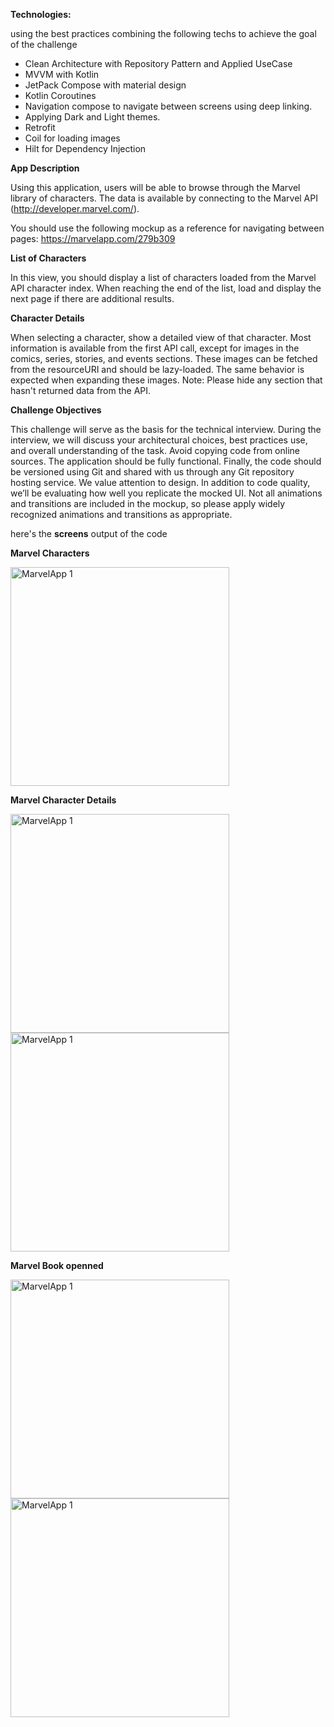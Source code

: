 **Technologies:**

using the best practices combining the following techs to achieve the goal of the challenge

* Clean Architecture with Repository Pattern and Applied UseCase
* MVVM with Kotlin
* JetPack Compose with material design
* Kotlin Coroutines
* Navigation compose to navigate between screens using deep linking.
* Applying Dark and Light themes.
* Retrofit
* Coil for loading images
* Hilt for Dependency Injection

**App Description**

Using this application, users will be able to browse through the Marvel
library of characters. The data is available by connecting to the Marvel API
(http://developer.marvel.com/).
 
 
You should use the following mockup as a reference for navigating between pages:
https://marvelapp.com/279b309


 
**List of Characters**

In this view, you should display a list of characters loaded from the Marvel API character index. When reaching the end of the list, load and display the next page if there are additional results.


**Character Details**

When selecting a character, show a detailed view of that character. Most information is available from the first API call, except for images in the comics, series, stories, and events sections. These images can be fetched from the resourceURI and should be lazy-loaded. The same behavior is expected when expanding these images.
Note: Please hide any section that hasn't returned data from the API.

**Challenge Objectives**

This challenge will serve as the basis for the technical interview. During the interview, we will discuss your architectural choices, best practices use, and overall understanding of the task. Avoid copying code from online sources. The application should be fully functional.
Finally, the code should be versioned using Git and shared with us through any Git repository hosting service.
We value attention to design. In addition to code quality, we’ll be evaluating how well you replicate the mocked UI. Not all animations and transitions are included in the mockup, so please apply widely recognized animations and transitions as appropriate.




here's the **screens** output of the code 




**Marvel Characters**

<img width="350" alt="MarvelApp 1" src="https://github.com/user-attachments/assets/f7735468-c6b0-4f4e-9f2c-0423e61e8976">

**Marvel Character Details**

<img width="350" alt="MarvelApp 1" src="https://github.com/user-attachments/assets/31e3a748-638c-4a3d-82a6-06fcf74eeaee">


<img width="350" alt="MarvelApp 1" src="https://github.com/user-attachments/assets/f560653e-a00c-447e-93be-6a7ce60d0b8c">

**Marvel Book openned**

<img width="350" alt="MarvelApp 1" src="https://github.com/user-attachments/assets/94e52c69-500e-44b7-87d6-c648341a8363">
<img width="350" alt="MarvelApp 1" src="https://github.com/user-attachments/assets/a578c906-d969-49fb-a5d9-fb8410cdfde1">


